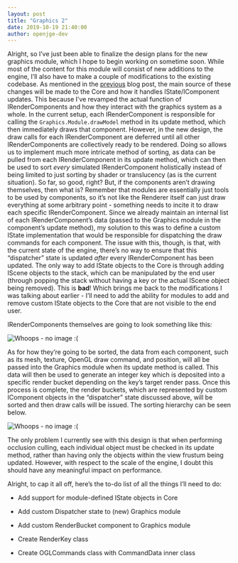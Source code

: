 ```yaml
---
layout: post
title: "Graphics 2"
date: 2019-10-19 21:40:00
author: openjge-dev
---
```

Alright, so I’ve just been able to finalize the design plans for the new graphics module, which I hope to begin working on sometime soon. While most of the content for this module will consist of new additions to the engine, I’ll also have to make a couple of modifications to the existing codebase. As mentioned in the [previous](https://www.openjge.org/blog/one-step-forward/) blog post, the main source of these changes will be made to the Core and how it handles IState/IComponent updates. This because I’ve revamped the actual function of IRenderComponents and how they interact with the graphics system as a whole. In the current setup, each IRenderComponent is responsible for calling the `Graphics.Module.drawModel` method in its update method, which then immediately draws that component. However, in the new design, the draw calls for each IRenderComponent are deferred until all other IRenderComponents are collectively ready to be rendered. Doing so allows us to implement much more intricate method of sorting, as data can be pulled from each IRenderComponent in its update method, which can then be used to sort *every* simulated IRenderComponent holistically instead of being limited to just sorting by shader or translucency (as is the current situation). So far, so good, right? But, if the components aren’t drawing themselves, then what is? Remember that modules are essentially just tools to be used by components, so it’s not like the Renderer itself can just draw everything at some arbitrary point - something needs to incite it to draw each specific IRenderComponent. Since we already maintain an internal list of each IRenderComponent’s data (passed to the Graphics module in the component’s update method), my solution to this was to define a custom IState implementation that would be responsible for dispatching the draw commands for each component. The issue with this, though, is that, with the current state of the engine, there’s no way to ensure that this “dispatcher” state is updated *after* every IRenderComponent has been updated. The only way to add IState objects to the Core is through adding IScene objects to the stack, which can be manipulated by the end user (through popping the stack without having a key or the actual IScene object being removed). This is **bad**! Which brings me back to the modifications I was talking about earlier - I’ll need to add the ability for modules to add and remove custom IState objects to the Core that are not visible to the end user.

IRenderComponents themselves are going to look something like this:

![Whoops - no image :(](https://openjge.github.io/OpenJGE2D-Website/img/posts/Graphics-Component.jpg "New IRenderComponent Structure")

As for how they’re going to be sorted, the data from each component, such as its mesh, texture, OpenGL draw command, and position, will all be passed into the Graphics module when its update method is called. This data will then be used to generate an integer key which is deposited into a specific render bucket depending on the key’s target render pass. Once this process is complete, the render buckets, which are represented by custom IComponent objects in the “dispatcher” state discussed above, will be sorted and then draw calls will be issued. The sorting hierarchy can be seen below.

![Whoops - no image :(](https://openjge.github.io/OpenJGE2D-Website/img/posts/Graphics-Sorting.jpg "Sorting Hierarchy")

The only problem I currently see with this design is that when performing occlusion culling, each individual object must be checked in its update method, rather than having only the objects within the view frustum being updated. However, with respect to the scale of the engine, I doubt this should have any meaningful impact on performance.

Alright, to cap it all off, here’s the to-do list of all the things I’ll need to do:

- Add support for module-defined IState objects in Core

- Add custom Dispatcher state to (new) Graphics module

- Add custom RenderBucket component to Graphics module

- Create RenderKey class

- Create OGLCommands class with CommandData inner class
